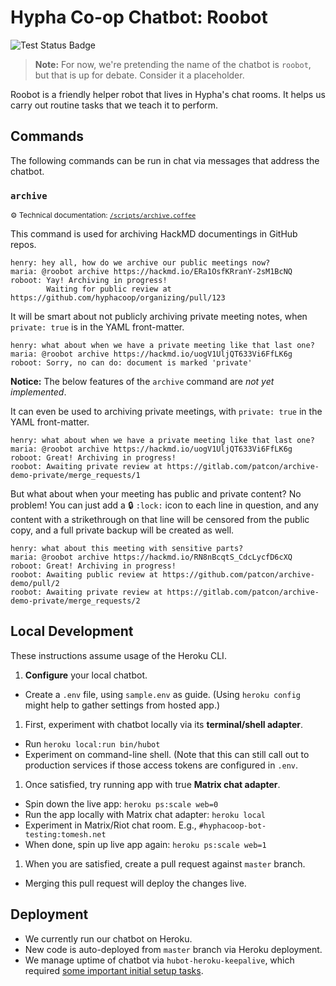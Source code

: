 # Hypha Co-op Chatbot: Roobot

![Test Status Badge](https://github.com/actions/hyphacoop/hyphacoop-chatbot/workflows/.github/workflows/tests.yml/badge.svg)

> **Note:** For now, we're pretending the name of the chatbot is
> `roobot`, but that is up for debate. Consider it a placeholder.

Roobot is a friendly helper robot that lives in Hypha's chat rooms. It
helps us carry out routine tasks that we teach it to perform.

## Commands

The following commands can be run in chat via messages that address the
chatbot.

### `archive`
<sup>:gear: Technical documentation: [`/scripts/archive.coffee`](/scripts/archive.coffee#L1)</sup>

This command is used for archiving HackMD documentings in GitHub repos.

```
henry: hey all, how do we archive our public meetings now?
maria: @roobot archive https://hackmd.io/ERa1OsfKRranY-2sM1BcNQ
roboot: Yay! Archiving in progress!
        Waiting for public review at https://github.com/hyphacoop/organizing/pull/123
```

It will be smart about not publicly archiving private meeting notes, when `private: true` is in the YAML front-matter.

```
henry: what about when we have a private meeting like that last one?
maria: @roobot archive https://hackmd.io/uogV1UljQT633Vi6FfLK6g
roboot: Sorry, no can do: document is marked 'private'
```

**Notice:** The below features of the `archive` command are
_not yet implemented_.

It can even be used to archiving private meetings, with `private:
true` in the YAML front-matter.

```
henry: what about when we have a private meeting like that last one?
maria: @roobot archive https://hackmd.io/uogV1UljQT633Vi6FfLK6g
roboot: Great! Archiving in progress!
roobot: Awaiting private review at https://gitlab.com/patcon/archive-demo-private/merge_requests/1
```

But what about when your meeting has public and private content? No
problem! You can just add a :lock: `:lock:` icon to each line in
question, and any content with a strikethrough on that line will be
censored from the public copy, and a full private backup will be created as
well.

```
henry: what about this meeting with sensitive parts?
maria: @roobot archive https://hackmd.io/RN8nBcqtS_CdcLycfD6cXQ
roboot: Great! Archiving in progress!
roobot: Awaiting public review at https://github.com/patcon/archive-demo/pull/2
roobot: Awaiting private review at https://gitlab.com/patcon/archive-demo-private/merge_requests/2
```

## Local Development

These instructions assume usage of the Heroku CLI.

1. **Configure** your local chatbot.
  - Create a `.env` file, using `sample.env` as guide. (Using `heroku
    config` might help to gather settings from hosted app.)
1. First, experiment with chatbot locally via its **terminal/shell adapter**.
  - Run `heroku local:run bin/hubot`
  - Experiment on command-line shell. (Note that this can still call out
    to production services if those access tokens are configured in `.env`.
1. Once satisfied, try running app with true **Matrix chat adapter**.
  - Spin down the live app: `heroku ps:scale web=0`
  - Run the app locally with Matrix chat adapter: `heroku local`
  - Experiment in Matrix/Riot chat room. E.g., `#hyphacoop-bot-testing:tomesh.net`
  - When done, spin up live app again: `heroku ps:scale web=1`
1. When you are satisfied, create a pull request against `master`
   branch.
  - Merging this pull request will deploy the changes live.

## Deployment

- We currently run our chatbot on Heroku.
- New code is auto-deployed from `master` branch via Heroku deployment.
- We manage uptime of chatbot via `hubot-heroku-keepalive`, which
  required [some important initial setup
tasks](https://github.com/hubot-scripts/hubot-heroku-keepalive#waking-hubot-up).
